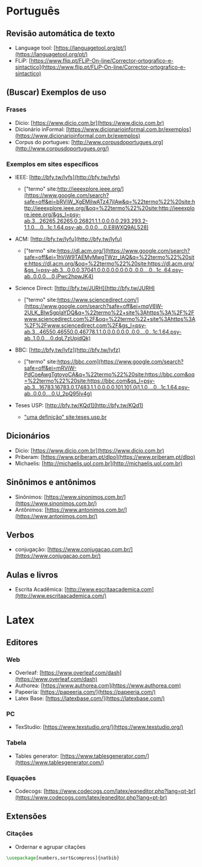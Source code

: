 Português
=========

Revisão automática de texto
---------------------------

* Language tool: [https://languagetool.org/pt/](https://languagetool.org/pt/)
*   FLiP: [https://www.flip.pt/FLiP-On-line/Corrector-ortografico-e-sintactico](https://www.flip.pt/FLiP-On-line/Corrector-ortografico-e-sintactico)


(Buscar) Exemplos de uso
------------------------

### Frases

*   Dicio: [https://www.dicio.com.br](https://www.dicio.com.br)
*   Dicionário inFormal: [https://www.dicionarioinformal.com.br/exemplos](https://www.dicionarioinformal.com.br/exemplos)
*   Corpus do portugues: [http://www.corpusdoportugues.org](http://www.corpusdoportugues.org/)

### Exemplos em sites específicos

*   IEEE: [http://bfy.tw/Iyfs](http://bfy.tw/Iyfs)
	*   ["termo" site:http://ieeexplore.ieee.org/](https://www.google.com/search?safe=off&ei=bRViW_XgEMilwATz47jIAw&q=%22termo%22%20site:http://ieeexplore.ieee.org/&oq=%22termo%22%20site:http://ieeexplore.ieee.org/&gs_l=psy-ab.3...26265.26265.0.26821.1.1.0.0.0.0.293.293.2-1.1.0....0...1c.1.64.psy-ab..0.0.0....0.E8WXQ9AL528)

*   ACM: [http://bfy.tw/Iyfu](http://bfy.tw/Iyfu)
	*   ["termo" site:https://dl.acm.org/](https://www.google.com/search?safe=off&ei=1hViW9TAEMyMwgTWzr_IAQ&q=%22termo%22%20site:https://dl.acm.org/&oq=%22termo%22%20site:https://dl.acm.org/&gs_l=psy-ab.3...0.0.0.37041.0.0.0.0.0.0.0.0..0.0....0...1c..64.psy-ab..0.0.0....0.jPwc2hpwJK4)

*   Science Direct: [http://bfy.tw/JURH](http://bfy.tw/JURH)
	*   ["termo" site:https://www.sciencedirect.com/](https://www.google.com/search?safe=off&ei=mqV6W-2ULK_BlwSgpIaYDQ&q=%22termo%22+site%3Ahttps%3A%2F%2Fwww.sciencedirect.com%2F&oq=%22termo%22+site%3Ahttps%3A%2F%2Fwww.sciencedirect.com%2F&gs_l=psy-ab.3...46550.46550.0.46778.1.1.0.0.0.0.0.0..0.0....0...1c.1.64.psy-ab..1.0.0....0.dqL7zUpjdQk)

*   BBC: [http://bfy.tw/Iyfz](http://bfy.tw/Iyfz)
	*   ["termo" site:https://bbc.com](https://www.google.com/search?safe=off&ei=mRViW-PdCoeAwgTgtoyoCA&q=%22termo%22%20site:https://bbc.com&oq=%22termo%22%20site:https://bbc.com&gs_l=psy-ab.3...16783.16783.0.17483.1.1.0.0.0.0.101.101.0j1.1.0....0...1c.1.64.psy-ab..0.0.0....0.U_2pQ95lv4g)

*   Teses USP: [http://bfy.tw/KQd1](http://bfy.tw/KQd1)
	*   ["uma definição" site:teses.usp.br](https://www.google.com/search?q=%22uma+defini%C3%A7%C3%A3o%22+site%3Ateses.usp.br)

Dicionários
-----------

*   Dicio: [https://www.dicio.com.br](https://www.dicio.com.br)
*   Priberam: [https://www.priberam.pt/dlpo](https://www.priberam.pt/dlpo)
*   Michaelis: [http://michaelis.uol.com.br](http://michaelis.uol.com.br)

Sinônimos e antônimos
---------

*   Sinônimos: [https://www.sinonimos.com.br/](https://www.sinonimos.com.br/)
*   Antônimos: [https://www.antonimos.com.br/](https://www.antonimos.com.br/)

Verbos
---------

*   conjugação: [https://www.conjugacao.com.br/](https://www.conjugacao.com.br/)


Aulas e livros
--------------

*   Escrita Acadêmica: [http://www.escritaacademica.com](http://www.escritaacademica.com/)

Latex
=========

Editores
--------------

### Web
* Overleaf: [https://www.overleaf.com/dash](https://www.overleaf.com/dash)
* Authorea: [https://www.authorea.com](https://www.authorea.com)
* Papeeria: [https://papeeria.com/](https://papeeria.com/)
* Latex Base: [https://latexbase.com/](https://latexbase.com/)

### PC
* TexStudio: [https://www.texstudio.org/](https://www.texstudio.org/)

### Tabela
* Tables generator: [https://www.tablesgenerator.com/](https://www.tablesgenerator.com/)

### Equações
* Codecogs: [https://www.codecogs.com/latex/eqneditor.php?lang=pt-br](https://www.codecogs.com/latex/eqneditor.php?lang=pt-br)

Extensões
--------------

### Citações
* Ordernar e agrupar citações 
```latex
\usepackage[numbers,sort&compress]{natbib}
```
